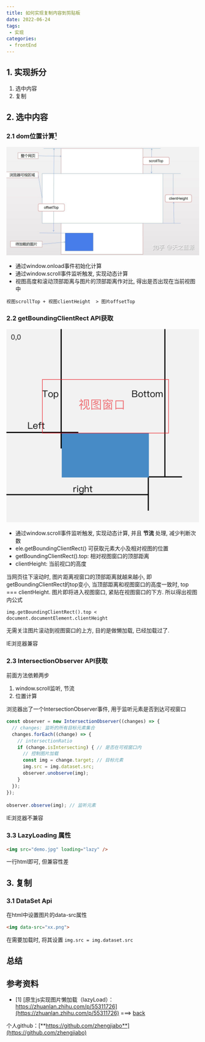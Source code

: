 ```yaml
---
title: 如何实现复制内容到剪贴板
date: 2022-06-24
tags:
 - 实现
categories: 
 - frontEnd
---
```


## 1. 实现拆分
1. 选中内容
2. 复制



## 2. 选中内容
### 2.1 dom位置计算[<sup id="$1">1</sup>](#1) 
![图片](./220609/1.png '位置计算')   
- 通过window.onload事件初始化计算
- 通过window.scroll事件监听触发, 实现动态计算    
- 视图高度和滚动顶部距离与图片的顶部距离作对比, 得出是否出现在当前视图中    
```javascrpt
视图scrollTop + 视图clientHeight  > 图片offsetTop
```


### 2.2 getBoundingClientRect API获取
![图片](./220609/2.png 'api获取')   
- 通过window.scroll事件监听触发, 实现动态计算, 并且 **节流** 处理, 减少判断次数 
- ele.getBoundingClientRect() 可获取元素大小及相对视图的位置    
- getBoundingClientRect().top: 相对视图窗口的顶部距离
- clientHeight: 当前视口的高度   

  

当网页往下滚动时, 图片距离视窗口的顶部距离就越来越小, 即getBoundingClientRect的top变小, 当顶部距离和视图窗口的高度一致时, top === clientHeight. 图片即将进入视图窗口, 紧贴在视图窗口的下方. 所以得出视图内公式    

```javascrpt
img.getBoundingClientRect().top < document.documentElement.clientHeight
```

无需关注图片滚动到视图窗口的上方, 目的是做懒加载, 已经加载过了. 

IE浏览器兼容


### 2.3 IntersectionObserver API获取
前面方法依赖两步
1. window.scroll监听, 节流
2. 位置计算

浏览器出了一个IntersectionObserver事件, 用于监听元素是否到达可视窗口

```javascript
const observer = new IntersectionObserver((changes) => {
  // changes: 监听的所有目标元素集合
  changes.forEach((change) => {
    // intersectionRatio
    if (change.isIntersecting) { // 是否在可视窗口内
      // 控制图片加载
      const img = change.target; // 目标元素
      img.src = img.dataset.src;
      observer.unobserve(img);
    }
  });
});

observer.observe(img); // 监听元素
```
IE浏览器不兼容

### 3.3 LazyLoading 属性
```html
<img src="demo.jpg" loading="lazy" />
```
一行html即可, 但兼容性差

## 3. 复制
### 3.1 DataSet Api
在html中设置图片的data-src属性   
``` html
<img data-src="xx.png">
```
在需要加载时, 将其设置  `img.src = img.dataset.src`



## 总结




## 参考资料
- <span id="1"></span>[1] [原生js实现图片懒加载（lazyLoad）：https://zhuanlan.zhihu.com/p/55311726](https://zhuanlan.zhihu.com/p/55311726) ===> [back](#$1)



个人github：[**https://github.com/zhengjiabo**](https://github.com/zhengjiabo) 